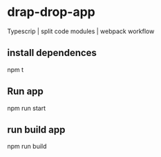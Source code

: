 # drap-drop-app

Typescrip | split code modules | webpack workflow

## install dependences

npm t

## Run app

npm run start

## run build app

npm run build
